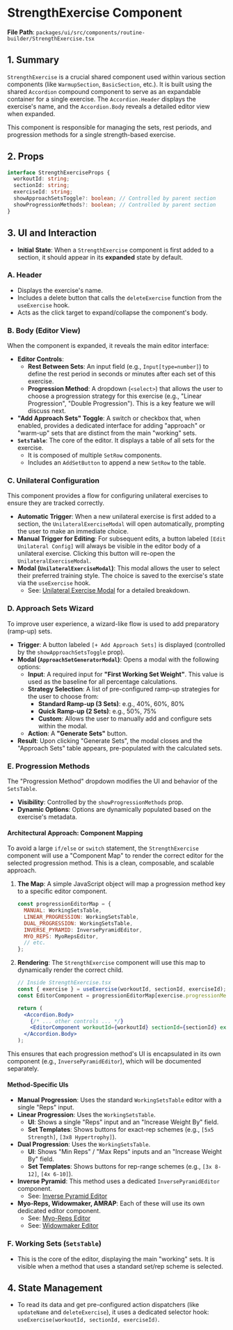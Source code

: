 # StrengthExercise Component

**File Path**: `packages/ui/src/components/routine-builder/StrengthExercise.tsx`

## 1. Summary

`StrengthExercise` is a crucial shared component used within various section components (like `WarmupSection`, `BasicSection`, etc.). It is built using the shared `Accordion` compound component to serve as an expandable container for a single exercise. The `Accordion.Header` displays the exercise's name, and the `Accordion.Body` reveals a detailed editor view when expanded.

This component is responsible for managing the sets, rest periods, and progression methods for a single strength-based exercise.

## 2. Props

```typescript
interface StrengthExerciseProps {
  workoutId: string;
  sectionId: string;
  exerciseId: string;
  showApproachSetsToggle?: boolean; // Controlled by parent section
  showProgressionMethods?: boolean; // Controlled by parent section
}
```

## 3. UI and Interaction

-   **Initial State**: When a `StrengthExercise` component is first added to a section, it should appear in its **expanded** state by default.

### A. Header
-   Displays the exercise's name.
-   Includes a delete button that calls the `deleteExercise` function from the `useExercise` hook.
-   Acts as the click target to expand/collapse the component's body.

### B. Body (Editor View)

When the component is expanded, it reveals the main editor interface:

-   **Editor Controls**:
    -   **Rest Between Sets**: An input field (e.g., `Input[type=number]`) to define the rest period in seconds or minutes after each set of this exercise.
    -   **Progression Method**: A dropdown (`<select>`) that allows the user to choose a progression strategy for this exercise (e.g., "Linear Progression", "Double Progression"). This is a key feature we will discuss next.
-   **"Add Approach Sets" Toggle**: A switch or checkbox that, when enabled, provides a dedicated interface for adding "approach" or "warm-up" sets that are distinct from the main "working" sets.
-   **`SetsTable`**: The core of the editor. It displays a table of all sets for the exercise.
    -   It is composed of multiple `SetRow` components.
    -   Includes an `AddSetButton` to append a new `SetRow` to the table.

### C. Unilateral Configuration
This component provides a flow for configuring unilateral exercises to ensure they are tracked correctly.

-   **Automatic Trigger**: When a new unilateral exercise is first added to a section, the `UnilateralExerciseModal` will open automatically, prompting the user to make an immediate choice.
-   **Manual Trigger for Editing**: For subsequent edits, a button labeled `[Edit Unilateral Config]` will always be visible in the editor body of a unilateral exercise. Clicking this button will re-open the `UnilateralExerciseModal`.
-   **Modal (`UnilateralExerciseModal`)**: This modal allows the user to select their preferred training style. The choice is saved to the exercise's state via the `useExercise` hook.
    -   See: [Unilateral Exercise Modal](./unilateral-exercise-modal.md) for a detailed breakdown.

### D. Approach Sets Wizard
To improve user experience, a wizard-like flow is used to add preparatory (ramp-up) sets.
-   **Trigger**: A button labeled `[+ Add Approach Sets]` is displayed (controlled by the `showApproachSetsToggle` prop).
-   **Modal (`ApproachSetGeneratorModal`)**: Opens a modal with the following options:
    -   **Input**: A required input for **"First Working Set Weight"**. This value is used as the baseline for all percentage calculations.
    -   **Strategy Selection**: A list of pre-configured ramp-up strategies for the user to choose from:
        -   **Standard Ramp-up (3 Sets)**: e.g., 40%, 60%, 80%
        -   **Quick Ramp-up (2 Sets)**: e.g., 50%, 75%
        -   **Custom**: Allows the user to manually add and configure sets within the modal.
    -   **Action**: A **"Generate Sets"** button.
-   **Result**: Upon clicking "Generate Sets", the modal closes and the "Approach Sets" table appears, pre-populated with the calculated sets.

### E. Progression Methods
The "Progression Method" dropdown modifies the UI and behavior of the `SetsTable`.
-   **Visibility**: Controlled by the `showProgressionMethods` prop.
-   **Dynamic Options**: Options are dynamically populated based on the exercise's metadata.

#### Architectural Approach: Component Mapping
To avoid a large `if/else` or `switch` statement, the `StrengthExercise` component will use a "Component Map" to render the correct editor for the selected progression method. This is a clean, composable, and scalable approach.

1.  **The Map**: A simple JavaScript object will map a progression method key to a specific editor component.
    ```javascript
    const progressionEditorMap = {
      MANUAL: WorkingSetsTable,
      LINEAR_PROGRESSION: WorkingSetsTable,
      DUAL_PROGRESSION: WorkingSetsTable,
      INVERSE_PYRAMID: InversePyramidEditor,
      MYO_REPS: MyoRepsEditor,
      // etc.
    };
    ```

2.  **Rendering**: The `StrengthExercise` component will use this map to dynamically render the correct child.
    ```jsx
    // Inside StrengthExercise.tsx
    const { exercise } = useExercise(workoutId, sectionId, exerciseId);
    const EditorComponent = progressionEditorMap[exercise.progressionMethod];

    return (
      <Accordion.Body>
        {/* ... other controls ... */}
        <EditorComponent workoutId={workoutId} sectionId={sectionId} exerciseId={exerciseId} />
      </Accordion.Body>
    );
    ```
This ensures that each progression method's UI is encapsulated in its own component (e.g., `InversePyramidEditor`), which will be documented separately.

#### Method-Specific UIs

-   **Manual Progression**: Uses the standard `WorkingSetsTable` editor with a single "Reps" input.
-   **Linear Progression**: Uses the `WorkingSetsTable`.
    -   **UI**: Shows a single "Reps" input and an "Increase Weight By" field.
    -   **Set Templates**: Shows buttons for exact-rep schemes (e.g., `[5x5 Strength]`, `[3x8 Hypertrophy]`).
-   **Dual Progression**: Uses the `WorkingSetsTable`.
    -   **UI**: Shows "Min Reps" / "Max Reps" inputs and an "Increase Weight By" field.
    -   **Set Templates**: Shows buttons for rep-range schemes (e.g., `[3x 8-12]`, `[4x 6-10]`).
-   **Inverse Pyramid**: This method uses a dedicated `InversePyramidEditor` component.
    -   See: [Inverse Pyramid Editor](./../progression-editors/inverse-pyramid-editor.md)
-   **Myo-Reps, Widowmaker, AMRAP**: Each of these will use its own dedicated editor component.
    -   See: [Myo-Reps Editor](./../progression-editors/myo-reps-editor.md)
    -   See: [Widowmaker Editor](./../progression-editors/widowmaker-editor.md)

### F. Working Sets (`SetsTable`)
-   This is the core of the editor, displaying the main "working" sets. It is visible when a method that uses a standard set/rep scheme is selected.

## 4. State Management

-   To read its data and get pre-configured action dispatchers (like `updateName` and `deleteExercise`), it uses a dedicated selector hook: `useExercise(workoutId, sectionId, exerciseId)`.
